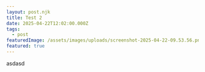 ```yaml
---
layout: post.njk
title: Test 2
date: 2025-04-22T12:02:00.000Z
tags:
  - post
featuredImage: /assets/images/uploads/screenshot-2025-04-22-09.53.56.png
featured: true
---
```

asdasd
